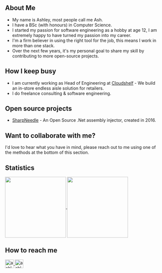 <!-- 
**ashleyww93/ashleyww93** is a ✨ _special_ ✨ repository because its `README.md` (this file) appears on your GitHub profile.

Here are some ideas to get you started:

- 🔭 I’m currently working on ...
- 🌱 I’m currently learning ...
- 👯 I’m looking to collaborate on ...
- 🤔 I’m looking for help with ...
- 💬 Ask me about ...
- 📫 How to reach me: ...
- 😄 Pronouns: ...
- ⚡ Fun fact: ... -->

## About Me
* My name is Ashley, most people call me Ash.
* I have a BSc (with honours) in Computer Science.
* I started my passion for software engineering as a hobby at age 12, I am extremely happy to have turned my passion into my career.
* I'm a firm believer in using the right tool for the job, this means I work in more than one stack.
* Over the next few years, it's my personal goal to share my skill by contributing to more open-source projects.

## How I keep busy
* I am currently working as Head of Engineering at [Cloudshelf](https://cloudshelf.ai) - We build an in-store endless aisle solution for retailers.
* I do freelance consulting & software engineering.

## Open source projects
* [SharpNeedle](https://github.com/ashleyww93/SharpNeedle) - An Open Source .Net assembly injector, created in 2016.

## Want to collaborate with me?
I'd love to hear what you have in mind, please reach out to me using one of the methods at the bottom of this section.

## Statistics
<a href="#">
  <img height=200 align="center" src="https://raw.githubusercontent.com/ashleyww93/ashleyww93/resource/grs/stats.svg" />
</a>
<a href="#">
  <img height=200 align="center" src="https://github-readme-stats-git-main-ashleyww93.vercel.app/api/top-langs/?username=ashleyww93&count_private=true&size_weight=0.5&count_weight=0.5&langs_count=8&layout=compact&theme=dark&title_color=fff&text_color=fff&icon_color=fff&border_color=fff" />
</a>

## How to reach me
<a href="https://www.linkedin.com/in/ashleyww93/">
  <img height=28 align="center" src="https://img.shields.io/badge/linkedin-%230077B5.svg?style=for-the-badge&logo=linkedin&logoColor=white" alt="ashleyww93 on linked in"/>
</a>
<a href="#">
  <img height=28 align="center"  src="https://dcbadge.vercel.app/api/shield/241614312416739329?compact=true" alt="ashleyww93 on discord"/>
</a>

